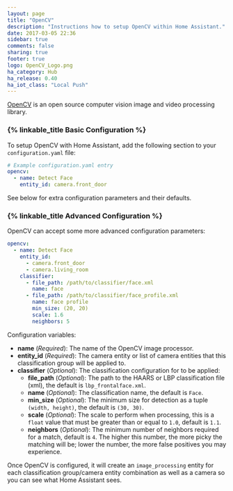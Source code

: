 ```yaml
---
layout: page
title: "OpenCV"
description: "Instructions how to setup OpenCV within Home Assistant."
date: 2017-03-05 22:36
sidebar: true
comments: false
sharing: true
footer: true
logo: OpenCV_Logo.png
ha_category: Hub
ha_release: 0.40
ha_iot_class: "Local Push"
---
```


[OpenCV](https://www.opencv.org) is an open source computer vision image and video processing library.

### {% linkable_title Basic Configuration %}

To setup OpenCV with Home Assistant, add the following section to your `configuration.yaml` file:

```yaml
# Example configuration.yaml entry
opencv:
  - name: Detect Face
    entity_id: camera.front_door
```

See below for extra configuration parameters and their defaults.

### {% linkable_title Advanced Configuration %}

OpenCV can accept some more advanced configuration parameters:

```yaml
opencv:
  - name: Detect Face
    entity_id:
      - camera.front_door
      - camera.living_room
    classifier:
      - file_path: /path/to/classifier/face.xml
        name: face
      - file_path: /path/to/classifier/face_profile.xml
        name: face profile
        min_size: (20, 20)
        scale: 1.6
        neighbors: 5
```

Configuration variables:

- **name** (*Required*): The name of the OpenCV image processor.
- **entity_id** (*Required*): The camera entity or list of camera entities that this classification group will be applied to.
- **classifier** (*Optional*): The classification configuration for to be applied:
  - **file_path** (*Optional*): The path to the HAARS or LBP classification file (xml), the default is `lbp_frontalface.xml`.
  - **name** (*Optional*): The classification name, the default is `Face`.
  - **min_size** (*Optional*): The minimum size for detection as a tuple `(width, height)`, the default is `(30, 30)`.
  - **scale** (*Optional*): The scale to perform when processing, this is a `float` value that must be greater than or equal to `1.0`, default is `1.1`.
  - **neighbors** (*Optional*): The minimum number of neighbors required for a match, default is `4`. The higher this number, the more picky the matching will be; lower the number, the more false positives you may experience.

Once OpenCV is configured, it will create an `image_processing` entity for each classification group/camera entity combination as well as a camera so you can see what Home Assistant sees.
